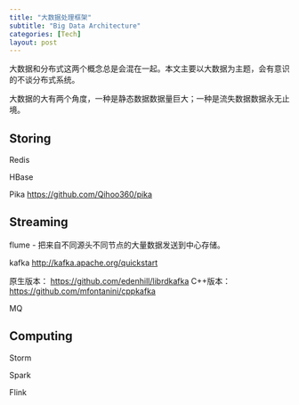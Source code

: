 ```yaml
---
title: "大数据处理框架"
subtitle: "Big Data Architecture"
categories: [Tech]
layout: post
---
```


大数据和分布式这两个概念总是会混在一起。本文主要以大数据为主题，会有意识的不谈分布式系统。

大数据的大有两个角度，一种是静态数据数据量巨大；一种是流失数据数据永无止境。


## Storing

Redis

HBase

Pika  https://github.com/Qihoo360/pika

## Streaming

flume - 把来自不同源头不同节点的大量数据发送到中心存储。

kafka 
http://kafka.apache.org/quickstart

原生版本： https://github.com/edenhill/librdkafka
C++版本： https://github.com/mfontanini/cppkafka

MQ



## Computing

Storm

Spark

Flink